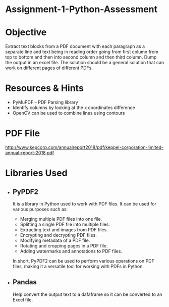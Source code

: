 # Assignment-1-Python-Assessment

# Objective
Extract text blocks from a PDF document with each paragraph as a separate line and text being in reading order going from first column from top to bottom and then into second column and then third column. Dump the output in an excel file.
The solution should be a general solution that can work on different pages of different PDFs.

# Resources & Hints
* PyMuPDF – PDF Parsing library
* Identify columns by looking at the x coordinates difference
* OpenCV can be used to combine lines using contours

# PDF File
http://www.kepcorp.com/annualreport2018/pdf/keppel-corporation-limited-annual-report-2018.pdf

# Libraries Used
* ##  PyPDF2 
  
  It is a library in Python used to work with PDF files. It can be used for various purposes such as:

  * Merging multiple PDF files into one file.
  * Splitting a single PDF file into multiple files.
  * Extracting text and images from PDF files.
  * Encrypting and decrypting PDF files.
  * Modifying metadata of a PDF file.
  * Rotating and cropping pages in a PDF file.
  * Adding watermarks and annotations to PDF files.

  In short, PyPDF2 can be used to perform various operations on PDF files, making it a versatile tool for working with PDFs in Python.

*  ## Pandas

    Help convert the output text to a dafaframe so it can be converted to an Excel file.
